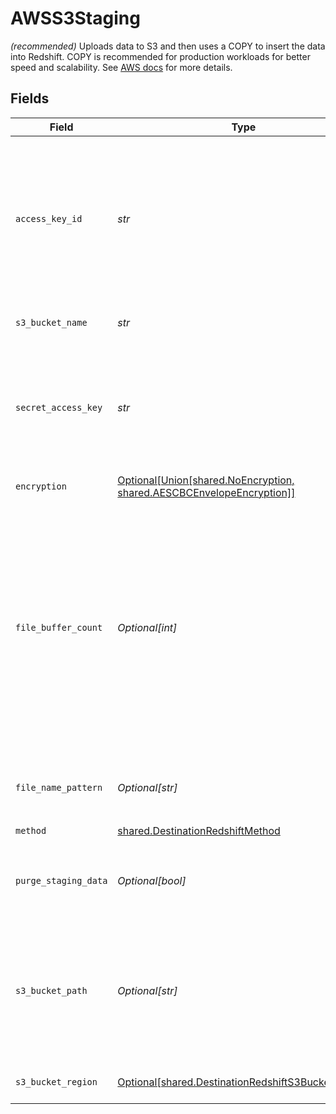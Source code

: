 # AWSS3Staging

<i>(recommended)</i> Uploads data to S3 and then uses a COPY to insert the data into Redshift. COPY is recommended for production workloads for better speed and scalability. See <a href="https://docs.aws.amazon.com/AmazonS3/latest/userguide/creating-bucket.html">AWS docs</a> for more details.


## Fields

| Field                                                                                                                                                                                                                                                                                                                                                                    | Type                                                                                                                                                                                                                                                                                                                                                                     | Required                                                                                                                                                                                                                                                                                                                                                                 | Description                                                                                                                                                                                                                                                                                                                                                              | Example                                                                                                                                                                                                                                                                                                                                                                  |
| ------------------------------------------------------------------------------------------------------------------------------------------------------------------------------------------------------------------------------------------------------------------------------------------------------------------------------------------------------------------------ | ------------------------------------------------------------------------------------------------------------------------------------------------------------------------------------------------------------------------------------------------------------------------------------------------------------------------------------------------------------------------ | ------------------------------------------------------------------------------------------------------------------------------------------------------------------------------------------------------------------------------------------------------------------------------------------------------------------------------------------------------------------------ | ------------------------------------------------------------------------------------------------------------------------------------------------------------------------------------------------------------------------------------------------------------------------------------------------------------------------------------------------------------------------ | ------------------------------------------------------------------------------------------------------------------------------------------------------------------------------------------------------------------------------------------------------------------------------------------------------------------------------------------------------------------------ |
| `access_key_id`                                                                                                                                                                                                                                                                                                                                                          | *str*                                                                                                                                                                                                                                                                                                                                                                    | :heavy_check_mark:                                                                                                                                                                                                                                                                                                                                                       | This ID grants access to the above S3 staging bucket. Airbyte requires Read and Write permissions to the given bucket. See <a href="https://docs.aws.amazon.com/general/latest/gr/aws-sec-cred-types.html#access-keys-and-secret-access-keys">AWS docs</a> on how to generate an access key ID and secret access key.                                                    |                                                                                                                                                                                                                                                                                                                                                                          |
| `s3_bucket_name`                                                                                                                                                                                                                                                                                                                                                         | *str*                                                                                                                                                                                                                                                                                                                                                                    | :heavy_check_mark:                                                                                                                                                                                                                                                                                                                                                       | The name of the staging S3 bucket.                                                                                                                                                                                                                                                                                                                                       | airbyte.staging                                                                                                                                                                                                                                                                                                                                                          |
| `secret_access_key`                                                                                                                                                                                                                                                                                                                                                      | *str*                                                                                                                                                                                                                                                                                                                                                                    | :heavy_check_mark:                                                                                                                                                                                                                                                                                                                                                       | The corresponding secret to the above access key id. See <a href="https://docs.aws.amazon.com/general/latest/gr/aws-sec-cred-types.html#access-keys-and-secret-access-keys">AWS docs</a> on how to generate an access key ID and secret access key.                                                                                                                      |                                                                                                                                                                                                                                                                                                                                                                          |
| `encryption`                                                                                                                                                                                                                                                                                                                                                             | [Optional[Union[shared.NoEncryption, shared.AESCBCEnvelopeEncryption]]](../../models/shared/destinationredshiftencryption.md)                                                                                                                                                                                                                                            | :heavy_minus_sign:                                                                                                                                                                                                                                                                                                                                                       | How to encrypt the staging data                                                                                                                                                                                                                                                                                                                                          |                                                                                                                                                                                                                                                                                                                                                                          |
| `file_buffer_count`                                                                                                                                                                                                                                                                                                                                                      | *Optional[int]*                                                                                                                                                                                                                                                                                                                                                          | :heavy_minus_sign:                                                                                                                                                                                                                                                                                                                                                       | Number of file buffers allocated for writing data. Increasing this number is beneficial for connections using Change Data Capture (CDC) and up to the number of streams within a connection. Increasing the number of file buffers past the maximum number of streams has deteriorating effects                                                                          | 10                                                                                                                                                                                                                                                                                                                                                                       |
| `file_name_pattern`                                                                                                                                                                                                                                                                                                                                                      | *Optional[str]*                                                                                                                                                                                                                                                                                                                                                          | :heavy_minus_sign:                                                                                                                                                                                                                                                                                                                                                       | The pattern allows you to set the file-name format for the S3 staging file(s)                                                                                                                                                                                                                                                                                            | {date}                                                                                                                                                                                                                                                                                                                                                                   |
| `method`                                                                                                                                                                                                                                                                                                                                                                 | [shared.DestinationRedshiftMethod](../../models/shared/destinationredshiftmethod.md)                                                                                                                                                                                                                                                                                     | :heavy_check_mark:                                                                                                                                                                                                                                                                                                                                                       | N/A                                                                                                                                                                                                                                                                                                                                                                      |                                                                                                                                                                                                                                                                                                                                                                          |
| `purge_staging_data`                                                                                                                                                                                                                                                                                                                                                     | *Optional[bool]*                                                                                                                                                                                                                                                                                                                                                         | :heavy_minus_sign:                                                                                                                                                                                                                                                                                                                                                       | Whether to delete the staging files from S3 after completing the sync. See <a href="https://docs.airbyte.com/integrations/destinations/redshift/#:~:text=the%20root%20directory.-,Purge%20Staging%20Data,-Whether%20to%20delete"> docs</a> for details.                                                                                                                  |                                                                                                                                                                                                                                                                                                                                                                          |
| `s3_bucket_path`                                                                                                                                                                                                                                                                                                                                                         | *Optional[str]*                                                                                                                                                                                                                                                                                                                                                          | :heavy_minus_sign:                                                                                                                                                                                                                                                                                                                                                       | The directory under the S3 bucket where data will be written. If not provided, then defaults to the root directory. See <a href="https://docs.aws.amazon.com/prescriptive-guidance/latest/defining-bucket-names-data-lakes/faq.html#:~:text=be%20globally%20unique.-,For%20S3%20bucket%20paths,-%2C%20you%20can%20use">path's name recommendations</a> for more details. | data_sync/test                                                                                                                                                                                                                                                                                                                                                           |
| `s3_bucket_region`                                                                                                                                                                                                                                                                                                                                                       | [Optional[shared.DestinationRedshiftS3BucketRegion]](../../models/shared/destinationredshifts3bucketregion.md)                                                                                                                                                                                                                                                           | :heavy_minus_sign:                                                                                                                                                                                                                                                                                                                                                       | The region of the S3 staging bucket.                                                                                                                                                                                                                                                                                                                                     |                                                                                                                                                                                                                                                                                                                                                                          |